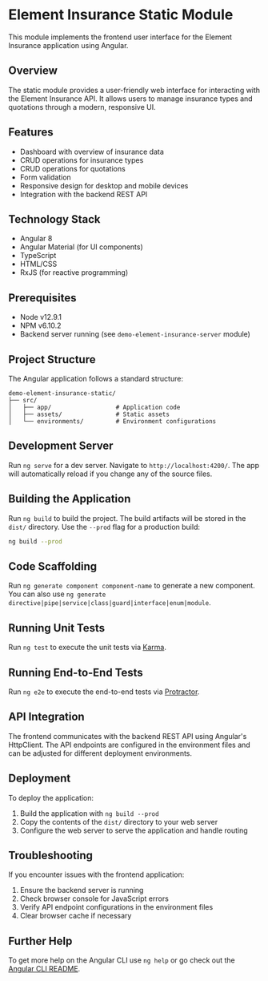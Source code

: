 # Element Insurance Static Module

This module implements the frontend user interface for the Element Insurance application using Angular.

## Overview

The static module provides a user-friendly web interface for interacting with the Element Insurance API. 
It allows users to manage insurance types and quotations through a modern, responsive UI.

## Features

- Dashboard with overview of insurance data
- CRUD operations for insurance types
- CRUD operations for quotations
- Form validation
- Responsive design for desktop and mobile devices
- Integration with the backend REST API

## Technology Stack

- Angular 8
- Angular Material (for UI components)
- TypeScript
- HTML/CSS
- RxJS (for reactive programming)

## Prerequisites

* Node v12.9.1
* NPM v6.10.2
* Backend server running (see `demo-element-insurance-server` module)

## Project Structure

The Angular application follows a standard structure:

```
demo-element-insurance-static/
├── src/
│   ├── app/                  # Application code
│   ├── assets/               # Static assets
│   └── environments/         # Environment configurations
```

## Development Server

Run `ng serve` for a dev server. Navigate to `http://localhost:4200/`. The app will automatically reload 
if you change any of the source files.

## Building the Application

Run `ng build` to build the project. The build artifacts will be stored in the `dist/` directory. 
Use the `--prod` flag for a production build:

```bash
ng build --prod
```

## Code Scaffolding

Run `ng generate component component-name` to generate a new component. 
You can also use `ng generate directive|pipe|service|class|guard|interface|enum|module`.

## Running Unit Tests

Run `ng test` to execute the unit tests via [Karma](https://karma-runner.github.io).

## Running End-to-End Tests

Run `ng e2e` to execute the end-to-end tests via [Protractor](http://www.protractortest.org/).

## API Integration

The frontend communicates with the backend REST API using Angular's HttpClient. 
The API endpoints are configured in the environment files and can be adjusted 
for different deployment environments.

## Deployment

To deploy the application:

1. Build the application with `ng build --prod`
2. Copy the contents of the `dist/` directory to your web server
3. Configure the web server to serve the application and handle routing

## Troubleshooting

If you encounter issues with the frontend application:

1. Ensure the backend server is running
2. Check browser console for JavaScript errors
3. Verify API endpoint configurations in the environment files
4. Clear browser cache if necessary

## Further Help

To get more help on the Angular CLI use `ng help` 
or go check out the [Angular CLI README](https://github.com/angular/angular-cli/blob/master/README.md).
